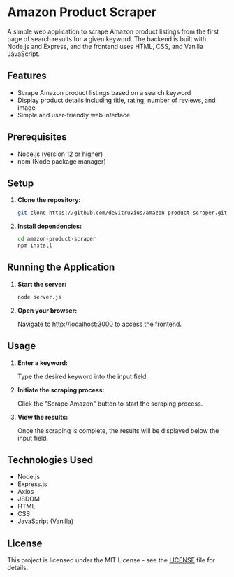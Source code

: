 # Amazon Product Scraper

A simple web application to scrape Amazon product listings from the first page of search results for a given keyword. The backend is built with Node.js and Express, and the frontend uses HTML, CSS, and Vanilla JavaScript.

## Features

- Scrape Amazon product listings based on a search keyword
- Display product details including title, rating, number of reviews, and image
- Simple and user-friendly web interface

## Prerequisites

- Node.js (version 12 or higher)
- npm (Node package manager)

## Setup

1. **Clone the repository:**

    ```bash
    git clone https://github.com/devitruvius/amazon-product-scraper.git
    ```

2. **Install dependencies:**

    ```bash
    cd amazon-product-scraper
    npm install
    ```

## Running the Application

1. **Start the server:**

    ```bash
    node server.js
    ```

2. **Open your browser:**

    Navigate to [http://localhost:3000](http://localhost:3000) to access the frontend.

## Usage

1. **Enter a keyword:**

    Type the desired keyword into the input field.

2. **Initiate the scraping process:**

    Click the "Scrape Amazon" button to start the scraping process.

3. **View the results:**

    Once the scraping is complete, the results will be displayed below the input field.

## Technologies Used

- Node.js
- Express.js
- Axios
- JSDOM
- HTML
- CSS
- JavaScript (Vanilla)

## License

This project is licensed under the MIT License - see the [LICENSE](LICENSE) file for details.
